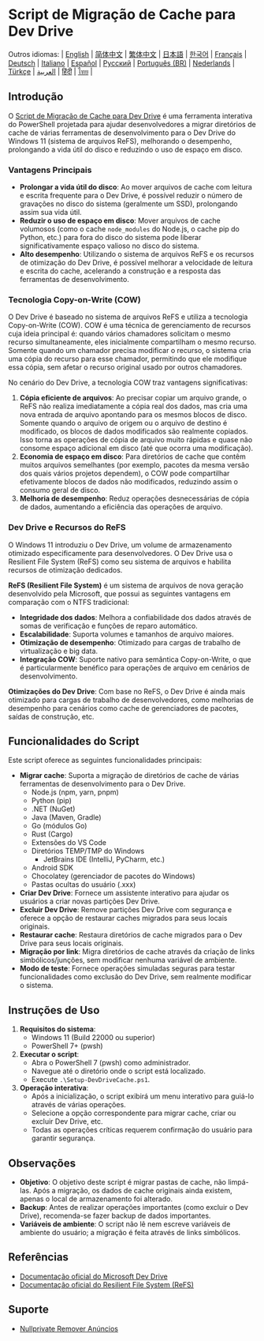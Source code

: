 # Script de Migração de Cache para Dev Drive

Outros idiomas:
| [English](README.en-us.md) | [简体中文](README.md) | [繁体中文](README.zh-tw.md) | [日本語](README.ja-jp.md) | [한국어](README.ko-kr.md) | [Français](README.fr-fr.md) | [Deutsch](README.de-de.md) | [Italiano](README.it-it.md) | [Español](README.es-es.md) | [Русский](README.ru-ru.md) | [Português (BR)](README.pt-br.md) | [Nederlands](README.nl-nl.md) | [Türkçe](README.tr-tr.md) | [العربية](README.ar-sa.md) | [हिंदी](README.hi-in.md) | [ไทย](README.th-th.md) |

## Introdução

O [Script de Migração de Cache para Dev Drive](https://github.com/jqknono/migrate-to-win11-dev-drive) é uma ferramenta interativa do PowerShell projetada para ajudar desenvolvedores a migrar diretórios de cache de várias ferramentas de desenvolvimento para o Dev Drive do Windows 11 (sistema de arquivos ReFS), melhorando o desempenho, prolongando a vida útil do disco e reduzindo o uso de espaço em disco.

### Vantagens Principais

- **Prolongar a vida útil do disco**: Ao mover arquivos de cache com leitura e escrita frequente para o Dev Drive, é possível reduzir o número de gravações no disco do sistema (geralmente um SSD), prolongando assim sua vida útil.
- **Reduzir o uso de espaço em disco**: Mover arquivos de cache volumosos (como o cache `node_modules` do Node.js, o cache pip do Python, etc.) para fora do disco do sistema pode liberar significativamente espaço valioso no disco do sistema.
- **Alto desempenho**: Utilizando o sistema de arquivos ReFS e os recursos de otimização do Dev Drive, é possível melhorar a velocidade de leitura e escrita do cache, acelerando a construção e a resposta das ferramentas de desenvolvimento.

### Tecnologia Copy-on-Write (COW)

O Dev Drive é baseado no sistema de arquivos ReFS e utiliza a tecnologia Copy-on-Write (COW). COW é uma técnica de gerenciamento de recursos cuja ideia principal é: quando vários chamadores solicitam o mesmo recurso simultaneamente, eles inicialmente compartilham o mesmo recurso. Somente quando um chamador precisa modificar o recurso, o sistema cria uma cópia do recurso para esse chamador, permitindo que ele modifique essa cópia, sem afetar o recurso original usado por outros chamadores.

No cenário do Dev Drive, a tecnologia COW traz vantagens significativas:

1.  **Cópia eficiente de arquivos**: Ao precisar copiar um arquivo grande, o ReFS não realiza imediatamente a cópia real dos dados, mas cria uma nova entrada de arquivo apontando para os mesmos blocos de disco. Somente quando o arquivo de origem ou o arquivo de destino é modificado, os blocos de dados modificados são realmente copiados. Isso torna as operações de cópia de arquivo muito rápidas e quase não consome espaço adicional em disco (até que ocorra uma modificação).
2.  **Economia de espaço em disco**: Para diretórios de cache que contêm muitos arquivos semelhantes (por exemplo, pacotes da mesma versão dos quais vários projetos dependem), o COW pode compartilhar efetivamente blocos de dados não modificados, reduzindo assim o consumo geral de disco.
3.  **Melhoria de desempenho**: Reduz operações desnecessárias de cópia de dados, aumentando a eficiência das operações de arquivo.

### Dev Drive e Recursos do ReFS

O Windows 11 introduziu o Dev Drive, um volume de armazenamento otimizado especificamente para desenvolvedores. O Dev Drive usa o Resilient File System (ReFS) como seu sistema de arquivos e habilita recursos de otimização dedicados.

**ReFS (Resilient File System)** é um sistema de arquivos de nova geração desenvolvido pela Microsoft, que possui as seguintes vantagens em comparação com o NTFS tradicional:

- **Integridade dos dados**: Melhora a confiabilidade dos dados através de somas de verificação e funções de reparo automático.
- **Escalabilidade**: Suporta volumes e tamanhos de arquivo maiores.
- **Otimização de desempenho**: Otimizado para cargas de trabalho de virtualização e big data.
- **Integração COW**: Suporte nativo para semântica Copy-on-Write, o que é particularmente benéfico para operações de arquivo em cenários de desenvolvimento.

**Otimizações do Dev Drive**: Com base no ReFS, o Dev Drive é ainda mais otimizado para cargas de trabalho de desenvolvedores, como melhorias de desempenho para cenários como cache de gerenciadores de pacotes, saídas de construção, etc.

## Funcionalidades do Script

Este script oferece as seguintes funcionalidades principais:

- **Migrar cache**: Suporta a migração de diretórios de cache de várias ferramentas de desenvolvimento para o Dev Drive.
  - Node.js (npm, yarn, pnpm)
  - Python (pip)
  - .NET (NuGet)
  - Java (Maven, Gradle)
  - Go (módulos Go)
  - Rust (Cargo)
  - Extensões do VS Code
  - Diretórios TEMP/TMP do Windows
    - JetBrains IDE (IntelliJ, PyCharm, etc.)
  - Android SDK
  - Chocolatey (gerenciador de pacotes do Windows)
  - Pastas ocultas do usuário (.xxx)
- **Criar Dev Drive**: Fornece um assistente interativo para ajudar os usuários a criar novas partições Dev Drive.
- **Excluir Dev Drive**: Remove partições Dev Drive com segurança e oferece a opção de restaurar caches migrados para seus locais originais.
- **Restaurar cache**: Restaura diretórios de cache migrados para o Dev Drive para seus locais originais.
- **Migração por link**: Migra diretórios de cache através da criação de links simbólicos/junções, sem modificar nenhuma variável de ambiente.
- **Modo de teste**: Fornece operações simuladas seguras para testar funcionalidades como exclusão do Dev Drive, sem realmente modificar o sistema.

## Instruções de Uso

1.  **Requisitos do sistema**:
    - Windows 11 (Build 22000 ou superior)
    - PowerShell 7+ (pwsh)
2.  **Executar o script**:
    - Abra o PowerShell 7 (pwsh) como administrador.
    - Navegue até o diretório onde o script está localizado.
    - Execute `.\Setup-DevDriveCache.ps1`.
3.  **Operação interativa**:
    - Após a inicialização, o script exibirá um menu interativo para guiá-lo através de várias operações.
    - Selecione a opção correspondente para migrar cache, criar ou excluir Dev Drive, etc.
    - Todas as operações críticas requerem confirmação do usuário para garantir segurança.

## Observações

- **Objetivo**: O objetivo deste script é migrar pastas de cache, não limpá-las. Após a migração, os dados de cache originais ainda existem, apenas o local de armazenamento foi alterado.
- **Backup**: Antes de realizar operações importantes (como excluir o Dev Drive), recomenda-se fazer backup de dados importantes.
- **Variáveis de ambiente**: O script não lê nem escreve variáveis de ambiente do usuário; a migração é feita através de links simbólicos.

## Referências

- [Documentação oficial do Microsoft Dev Drive](https://learn.microsoft.com/en-us/windows/dev-drive/)
- [Documentação oficial do Resilient File System (ReFS)](https://learn.microsoft.com/en-us/windows-server/storage/refs/refs-overview)

## Suporte

- [Nullprivate Remover Anúncios](https://www.nullprivate.com)